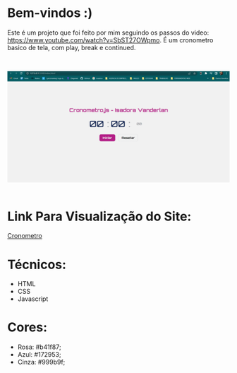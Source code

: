 # Bem-vindos :)

Este é um projeto que foi feito por mim seguindo os passos do video: 
https://www.youtube.com/watch?v=SbST27OWpmo.
É um cronometro basico de tela, com play, break e continued.

<br/>

![Presentation](https://github.com/IsadoraVanderlan/cronometro-js/blob/main/anima%C3%A7%C3%A3o-cronometro.gif)
<br/><br/>

# Link Para Visualização do Site:

<a href="https://isadoravanderlan.github.io/cronometro-js/">Cronometro
</a>
<br/>

# Técnicos:
- HTML
- CSS
- Javascript

# Cores:
- Rosa: #b41f87;
- Azul: #172953;
- Cinza: #999b9f;


